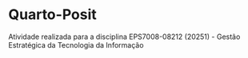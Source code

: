 # Quarto-Posit
Atividade realizada para a disciplina EPS7008-08212 (20251) - Gestão Estratégica da Tecnologia da Informação
